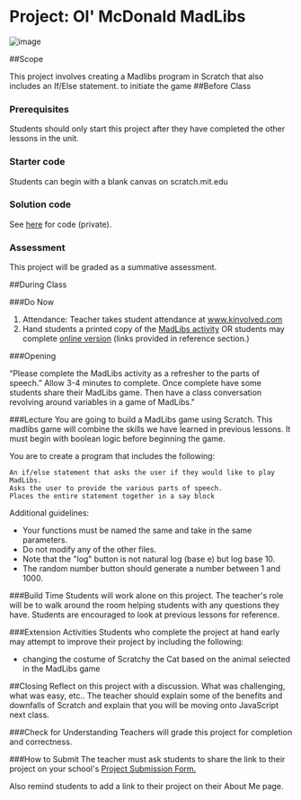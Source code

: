 # Project: Ol' McDonald MadLibs

![image](http://i.imgur.com/OLUMwTX.jpg)

##Scope

This project involves creating a Madlibs program in Scratch that also includes an If/Else statement. to initiate the game 
##Before Class

### Prerequisites
Students should only start this project after they have completed the other lessons in the unit.

### Starter code

Students can begin with a blank canvas on scratch.mit.edu

### Solution code

See [here](https://github.com/ScriptEdcurriculum/solutions/tree/master/units/4-scratch/lessons/4-project/solution_code) for code (private).

### Assessment

This project will be graded as a summative assessment.

##During Class

###Do Now

1. Attendance: Teacher takes student attendance at www.kinvolved.com
2. Hand students a printed copy of the [MadLibs activity](http://www.madglibs.com/printglib.php?glibid=185) OR students may complete [online version](http://www.madglibs.com/showglib.php?glibid=185) (links provided in reference section.)

###Opening

“Please complete the MadLibs activity as a refresher to the parts of speech.” Allow 3-4 minutes to complete. Once complete have some students share their MadLibs game. Then have a class conversation revolving around variables in a game of MadLibs." 


###Lecture
You are going to build a MadLibs game using Scratch. This madlibs game will combine the skills we have learned in previous lessons. It must begin with boolean logic before beginning the game. 

You are to create a program that includes the following:

```
An if/else statement that asks the user if they would like to play MadLibs.
Asks the user to provide the various parts of speech.
Places the entire statement together in a say block
```

Additional guidelines:

* Your functions must be named the same and take in the same parameters.
* Do not modify any of the other files. 
* Note that the "log" button is not natural log (base e) but log base 10.
* The random number button should generate a number between 1 and 1000.

###Build Time
Students will work alone on this project. The teacher's role will be to walk around the room helping students with any questions they have. Students are encouraged to look at previous lessons for reference.

###Extension Activities
Students who complete the project at hand early may attempt to improve their project by including the following:  

* changing the costume of Scratchy the Cat based on the animal selected in the MadLibs game

##Closing
Reflect on this project with a discussion. What was challenging, what was easy, etc.. The teacher should explain some of the benefits and downfalls of Scratch and explain that you will be moving onto JavaScript next class.

###Check for Understanding
Teachers will grade this project for completion and correctness.

###How to Submit
The teacher must ask students to share the link to their project on your school's [Project Submission Form.](https://docs.google.com/a/scripted.org/spreadsheets/d/1kaVH9hmkDCbBul19583UMPxl6IJ3-4pHgBQ2BU6TKDk/edit#gid=0)

Also remind students to add a link to their project on their About Me page.
